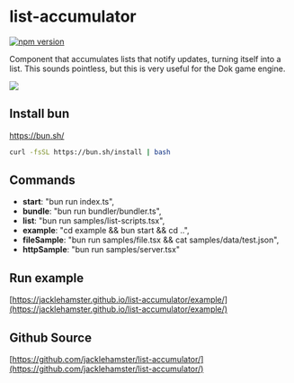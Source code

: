 # list-accumulator
[![npm version](https://badge.fury.io/js/list-accumulator.svg)](https://www.npmjs.com/package/list-accumulator)

Component that accumulates lists that notify updates, turning itself into a list. This sounds pointless, but this is very useful for the Dok game engine.

![](https://jacklehamster.github.io/list-accumulator/icon.png)

## Install bun

https://bun.sh/

```bash
curl -fsSL https://bun.sh/install | bash
```

## Commands

- **start**: "bun run index.ts",
- **bundle**: "bun run bundler/bundler.ts",
- **list**: "bun run samples/list-scripts.tsx",
- **example**: "cd example && bun start && cd ..",
- **fileSample**: "bun run samples/file.tsx && cat samples/data/test.json",
- **httpSample**: "bun run samples/server.tsx"

## Run example

[https://jacklehamster.github.io/list-accumulator/example/](https://jacklehamster.github.io/list-accumulator/example/)

## Github Source

[https://github.com/jacklehamster/list-accumulator/](https://github.com/jacklehamster/list-accumulator/)
